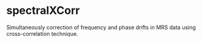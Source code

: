 # spectralXCorr
Simultaneously correction of frequency and phase drifts in MRS data using cross-correlation technique.
